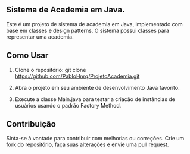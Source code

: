 ## Sistema de Academia em Java. ##

Este é um projeto de sistema de academia em Java, implementado com base em classes e design patterns. O sistema possui classes para representar uma academia.

## Como Usar ##
1. Clone o repositório: git clone https://github.com/PabloHnrq/ProjetoAcademia.git

2. Abra o projeto em seu ambiente de desenvolvimento Java favorito.

3. Execute a classe Main.java para testar a criação de instâncias de usuários usando o padrão Factory Method.

## Contribuição ##
Sinta-se à vontade para contribuir com melhorias ou correções. Crie um fork do repositório, faça suas alterações e envie uma pull request.
